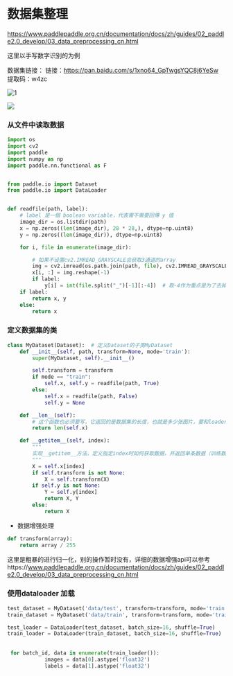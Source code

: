 # 数据集整理



https://www.paddlepaddle.org.cn/documentation/docs/zh/guides/02_paddle2.0_develop/03_data_preprocessing_cn.html

这里以手写数字识别的为例

数据集链接：
链接：https://pan.baidu.com/s/1xno64_GpTwgsYQC8j6YeSw 
提取码：w4zc



![1](https://raw.githubusercontent.com/xuyouqian/picgo/master/20220128093247.png)

![](https://raw.githubusercontent.com/xuyouqian/picgo/master/20220128093511.png)

### 从文件中读取数据

```python
import os
import cv2
import paddle
import numpy as np
import paddle.nn.functional as F


from paddle.io import Dataset
from paddle.io import DataLoader


def readfile(path, label):
    # label 是一個 boolean variable，代表需不需要回傳 y 值
    image_dir = os.listdir(path)
    x = np.zeros((len(image_dir), 28 * 28,), dtype=np.uint8)
    y = np.zeros((len(image_dir)), dtype=np.uint8)

    for i, file in enumerate(image_dir):

        # 如果不设置cv2.IMREAD_GRAYSCALE会获取3通道的array
        img = cv2.imread(os.path.join(path, file), cv2.IMREAD_GRAYSCALE)
        x[i, :] = img.reshape(-1)
        if label:
            y[i] = int(file.split("_")[-1][:-4])  # 取-4作为重点是为了去掉.png 只截取标签
    if label:
        return x, y
    else:
        return x
```

### 定义数据集的类

```python
class MyDataset(Dataset):  # 定义Dataset的子类MyDataset
    def __init__(self, path, transform=None, mode='train'):
        super(MyDataset, self).__init__()

        self.transform = transform
        if mode == "train":
            self.x, self.y = readfile(path, True)
        else:
            self.x = readfile(path, False)
            self.y = None

    def __len__(self):
        # 这个函数也必须要写，它返回的是数据集的长度，也就是多少张图片，要和loader的长度作区分
        return len(self.x)

    def __getitem__(self, index):
        """
        实现__getitem__方法，定义指定index时如何获取数据，并返回单条数据（训练数据，对应的标签）
        """
        X = self.x[index]
        if self.transform is not None:
            X = self.transform(X)
        if self.y is not None:
            Y = self.y[index]
            return X, Y
        else:
            return X
```

- 数据增强处理

```python
def transform(array):
    return array / 255

```

这里是粗暴的进行归一化，别的操作暂时没有，详细的数据增强api可以参考https://www.paddlepaddle.org.cn/documentation/docs/zh/guides/02_paddle2.0_develop/03_data_preprocessing_cn.html



### 使用dataloader 加载

```python
test_dataset = MyDataset('data/test', transform=transform, mode='train')
train_dataset = MyDataset('data/train', transform=transform, mode='train')

test_loader = DataLoader(test_dataset, batch_size=16, shuffle=True)
train_loader = DataLoader(train_dataset, batch_size=16, shuffle=True)
 
 
 for batch_id, data in enumerate(train_loader()):
            images = data[0].astype('float32')
            labels = data[1].astype('float32')
```


